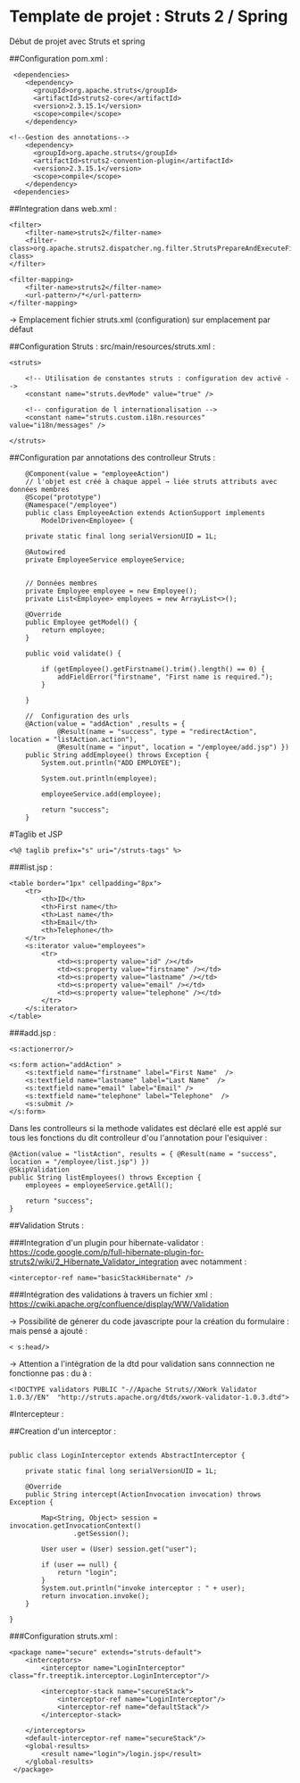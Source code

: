 Template de projet : Struts 2 / Spring
============================

Début de projet avec Struts et spring

##Configuration pom.xml : 
```
 <dependencies>
    <dependency>
      <groupId>org.apache.struts</groupId>
      <artifactId>struts2-core</artifactId>
      <version>2.3.15.1</version>
      <scope>compile</scope>
    </dependency>

<!--Gestion des annotations-->
    <dependency>
      <groupId>org.apache.struts</groupId>
      <artifactId>struts2-convention-plugin</artifactId>
      <version>2.3.15.1</version>
      <scope>compile</scope>
    </dependency>
 <dependencies>
```
##Integration dans web.xml :

```
<filter>
	<filter-name>struts2</filter-name>
	<filter-class>org.apache.struts2.dispatcher.ng.filter.StrutsPrepareAndExecuteFilter</filter-class>
</filter>

<filter-mapping>
	<filter-name>struts2</filter-name>
	<url-pattern>/*</url-pattern>
</filter-mapping>
```

→ Emplacement fichier struts.xml (configuration) sur emplacement par défaut 

##Configuration Struts : src/main/resources/struts.xml : 

```
<struts>

	<!-- Utilisation de constantes struts : configuration dev activé -->
 	<constant name="struts.devMode" value="true" />

	<!-- configuration de l internationalisation -->
 	<constant name="struts.custom.i18n.resources" value="i18n/messages" />

</struts>
```

##Configuration par annotations des controlleur Struts : 

```
	@Component(value = "employeeAction")
	// l'objet est créé à chaque appel → liée struts attributs avec données membres
	@Scope("prototype")
	@Namespace("/employee")
	public class EmployeeAction extends ActionSupport implements
		ModelDriven<Employee> {

	private static final long serialVersionUID = 1L;

	@Autowired
	private EmployeeService employeeService;
	

	// Données membres
	private Employee employee = new Employee();
	private List<Employee> employees = new ArrayList<>();

	@Override
	public Employee getModel() {
		return employee;
	}

	public void validate() {

		if (getEmployee().getFirstname().trim().length() == 0) {
			addFieldError("firstname", "First name is required.");
		}

	}
	
	//	Configuration des urls
	@Action(value = "addAction" ,results = {
			@Result(name = "success", type = "redirectAction", location = "listAction.action"),
			@Result(name = "input", location = "/employee/add.jsp") })
	public String addEmployee() throws Exception {
		System.out.println("ADD EMPLOYEE");

		System.out.println(employee);
		
		employeeService.add(employee);

		return "success";
	}
```
#Taglib et JSP

```
<%@ taglib prefix="s" uri="/struts-tags" %>
```

###list.jsp : 

```
<table border="1px" cellpadding="8px">
	<tr>
		<th>ID</th>
		<th>First name</th>
		<th>Last name</th>
		<th>Email</th>
		<th>Telephone</th>
	</tr>
	<s:iterator value="employees">
		<tr>
			<td><s:property value="id" /></td>
			<td><s:property value="firstname" /></td>
			<td><s:property value="lastname" /></td>
			<td><s:property value="email" /></td>
			<td><s:property value="telephone" /></td>
		</tr>
	</s:iterator>
</table>
```

###add.jsp : 

```
<s:actionerror/>

<s:form action="addAction" >
    <s:textfield name="firstname" label="First Name"  />
    <s:textfield name="lastname" label="Last Name"  />
    <s:textfield name="email" label="Email" />
    <s:textfield name="telephone" label="Telephone"  />
    <s:submit />
</s:form>
```

Dans les controlleurs si la methode validates est déclaré elle est applé sur tous les fonctions du dit controlleur d'ou l'annotation pour l'esiquiver : 

```
@Action(value = "listAction", results = { @Result(name = "success", location = "/employee/list.jsp") })
@SkipValidation
public String listEmployees() throws Exception {
	employees = employeeService.getAll();

	return "success";
}
```

##Validation Struts :

###Integration d'un plugin  pour hibernate-validator : https://code.google.com/p/full-hibernate-plugin-for-struts2/wiki/2_Hibernate_Validator_integration avec notamment :
		
```
<interceptor-ref name="basicStackHibernate" />
```

###Intégration des validations à travers un fichier xml :  https://cwiki.apache.org/confluence/display/WW/Validation

→ Possibilité de génerer du code javascripte pour la création du formulaire : mais pensé a ajouté :

```
< s:head/>
```
→ Attention a l'intégration de la dtd pour validation sans connnection ne fonctionne pas : du à :
```
<!DOCTYPE validators PUBLIC "-//Apache Struts//XWork Validator 1.0.3//EN"  "http://struts.apache.org/dtds/xwork-validator-1.0.3.dtd">
```

#Intercepteur : 

##Creation d'un interceptor : 

```

public class LoginInterceptor extends AbstractInterceptor {

	private static final long serialVersionUID = 1L;

	@Override
	public String intercept(ActionInvocation invocation) throws Exception {

		Map<String, Object> session = invocation.getInvocationContext()
				.getSession();

		User user = (User) session.get("user");

		if (user == null) {
			return "login";
		}
		System.out.println("invoke interceptor : " + user);
		return invocation.invoke();
	}

}
```

###Configuration struts.xml :

```
<package name="secure" extends="struts-default">
 	<interceptors>
 		<interceptor name="LoginInterceptor" class="fr.treeptik.interceptor.LoginInterceptor"/>
 		
 		<interceptor-stack name="secureStack">
 			<interceptor-ref name="LoginInterceptor"/>
 			<interceptor-ref name="defaultStack"/>
 		</interceptor-stack>
 		
 	</interceptors>
 	<default-interceptor-ref name="secureStack"/>
	<global-results>
 		<result name="login">/login.jsp</result>
 	</global-results>
 </package>
```

		






















